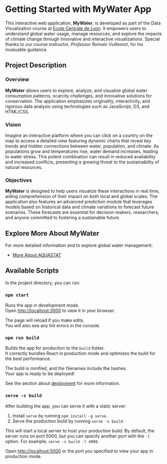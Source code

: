 # Getting Started with MyWater App

This interactive web application, **MyWater**, is developed as part of the Data Visualization course at [Ecole Centrale de Lyon](https://www.ec-lyon.fr/). It empowers users to understand global water usage, manage resources, and explore the impacts of climate change through innovative and interactive visualizations. Special thanks to our course instructor, *Professor Romain Vuillemot*, for his invaluable guidance.

## Project Description

### Overview
**MyWater** allows users to explore, analyze, and visualize global water consumption patterns, scarcity challenges, and innovative solutions for conservation. The application emphasizes originality, interactivity, and rigorous data analysis using technologies such as JavaScript, D3, and HTML/CSS.

### Vision
Imagine an interactive platform where you can click on a country on the map to access a detailed view featuring dynamic charts that reveal key trends and hidden connections between water, population, and climate. As populations grow and temperatures rise, water demand increases, leading to water stress. This potent combination can result in reduced availability and increased conflicts, presenting a growing threat to the sustainability of natural resources.

### Objectives
**MyWater** is designed to help users visualize these interactions in real time, aiding comprehension of their impact on both local and global scales. The application also features an advanced prediction module that leverages models based on historical data and climate variations to forecast future scenarios. These forecasts are essential for decision-makers, researchers, and anyone committed to fostering a sustainable future.

## Explore More About MyWater
For more detailed information and to explore global water management:
- [More About AQUASTAT](https://www.fao.org/aquastat/en/)

## Available Scripts

In the project directory, you can run:

### `npm start`

Runs the app in development mode.\
Open [http://localhost:3000](http://localhost:3000) to view it in your browser.

The page will reload if you make edits.\
You will also see any lint errors in the console.

### `npm run build`

Builds the app for production to the `build` folder.\
It correctly bundles React in production mode and optimizes the build for the best performance.

The build is minified, and the filenames include the hashes.\
Your app is ready to be deployed!

See the section about [deployment](https://facebook.github.io/create-react-app/docs/deployment) for more information.

### `serve -s build`

After building the app, you can serve it with a static server:

1. Install `serve` by running `npm install -g serve`.
2. Serve the production build by running `serve -s build`.

This will start a local server to host your production build. By default, the server runs on port 5000, but you can specify another port with the `-l` option. For example, `serve -s build -l 4000`.

Open [http://localhost:5000](http://localhost:5000) or the port you specified to view your app in production mode.
